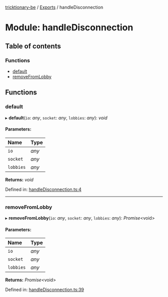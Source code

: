 [tricktionary-be](../README.md) / [Exports](../modules.md) / handleDisconnection

# Module: handleDisconnection

## Table of contents

### Functions

- [default](handledisconnection.md#default)
- [removeFromLobby](handledisconnection.md#removefromlobby)

## Functions

### default

▸ **default**(`io`: *any*, `socket`: *any*, `lobbies`: *any*): *void*

#### Parameters:

Name | Type |
:------ | :------ |
`io` | *any* |
`socket` | *any* |
`lobbies` | *any* |

**Returns:** *void*

Defined in: [handleDisconnection.ts:4](https://github.com/story-squad/tricktionary-be/blob/0b1420e/src/sockets/handleDisconnection.ts#L4)

___

### removeFromLobby

▸ **removeFromLobby**(`io`: *any*, `socket`: *any*, `lobbies`: *any*): *Promise*<void\>

#### Parameters:

Name | Type |
:------ | :------ |
`io` | *any* |
`socket` | *any* |
`lobbies` | *any* |

**Returns:** *Promise*<void\>

Defined in: [handleDisconnection.ts:39](https://github.com/story-squad/tricktionary-be/blob/0b1420e/src/sockets/handleDisconnection.ts#L39)
